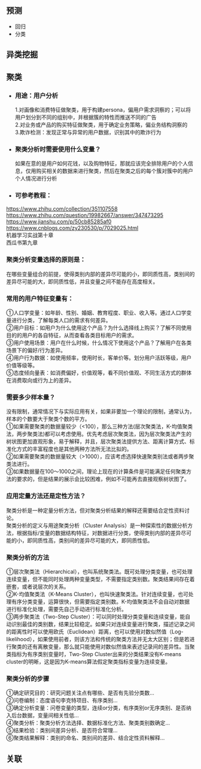 ## 预测
- 回归
- 分类
## 异类挖掘
## 聚类  
- ### 用途：用户分析  
  1.对画像和消费特征做聚类，用于构建persona，偏用户需求洞察的；可以将用户划分到不同的组别中，并根据簇的特性而推送不同的广告  
  2.对业务或产品的购买特征做聚类，用于确定业务策略，偏业务结构洞察的  
  3.欺诈检测：发现正常与异常的用户数据，识别其中的欺诈行为
- ### 聚类分析时需要使用什么变量？
  如果在意的是用户如何花钱，以及购物特征，那就应该完全排除用户的个人信息，仅用购买相关的数据来进行聚类，然后在聚类之后的每个簇对簇中的用户个人情况进行分析
- ### 可参考教程：  
https://www.zhihu.com/collection/351107558
https://www.zhihu.com/question/19982667/answer/347473295  
https://www.jianshu.com/p/50cb85285af0  
https://www.cnblogs.com/zy230530/p/7029025.html  
机器学习实战第十章  
西瓜书第九章

### 聚类分析变量选择的原则是：  
在哪些变量组合的前提，使得类别内部的差异尽可能的小，即同质性高，类别间的差异尽可能的大，即同质性低，并且变量之间不能存在高度相关。  
### 常用的用户特征变量有：  
①人口学变量：如年龄、性别、婚姻、教育程度、职业、收入等。通过人口学变量进行分类，了解每类人口的需求有何差异。  
②用户目标：如用户为什么使用这个产品？为什么选择线上购买？了解不同使用目的的用户的各自特征，从而查看各类目标用户的需求。  
③用户使用场景：用户在什么时候，什么情况下使用这个产品？了解用户在各类场景下的偏好/行为差异。  
④用户行为数据：如使用频率，使用时长，客单价等。划分用户活跃等级，用户价值等级等。  
⑤态度倾向量表：如消费偏好，价值观等，看不同价值观、不同生活方式的群体在消费取向或行为上的差异。
### 需要多少样本量？  
没有限制，通常情况下与实际应用有关，如果非要加一个理论的限制，通常认为，样本的个数要大于聚类个数的平方。  
①如果需要聚类的数据量较少（<100），那么三种方法(层次聚类法，K-均值聚类法，两步聚类法)都可以考虑使用。优先考虑层次聚类法，因为层次聚类法产生的树状图更加直观形象，易于解释，并且，层次聚类法提供方法、距离计算方式、标准化方式的丰富程度也是其他两种方法所无法比拟的。  
②如果需要聚类的数据量较大（>1000），应该考虑选择快速聚类别法或者两步聚类法进行。  
③如果数据量在100～1000之间，理论上现在的计算条件是可能满足任何聚类方法的要求的，但是结果的展示会比较困难，例如不可能再去直接观察树状图了。
### 应用定量方法还是定性方法？  
聚类分析是一种定量分析方法，但对聚类分析结果的解释还需要结合定性资料讨论。  
聚类分析的定义与用途聚类分析（Cluster Analysis）是一种探索性的数据分析方法，根据指标/变量的数据结构特征，对数据进行分类，使得类别内部的差异尽可能的小，即同质性高，类别间的差异尽可能的大，即同质性低。  
### 聚类分析的方法  
①层次聚类法（Hierarchical），也叫系统聚类法。既可处理分类变量，也可处理连续变量，但不能同时处理两种变量类型，不需要指定类别数。聚类结果间存在着嵌套，或者说层次的关系。  
②K-均值聚类法（K-Means Cluster），也叫快速聚类法。针对连续变量，也可处理有序分类变量，运算很快，但需要指定类别数。K-均值聚类法不会自动对数据进行标准化处理，需要先自己手动进行标准化分析。  
③两步聚类法（Two-Step Cluster）：可以同时处理分类变量和连续变量，能自动识别最佳的类别数，结果比较稳定。如果只对连续变量进行聚类，描述记录之间的距离性时可以使用欧氏（Euclidean）距离，也可以使用对数似然值（Log-likelihood），如果使用前者，则该方法和传统的聚类方法并无太大区别；但是若进行聚类的还有离散变量，那么就只能使用对数似然值来表述记录间的差异性。当聚类指标为有序类别变量时，Two-Step Cluster出来的分类结果没有K-means cluster的明晰，这是因为K-means算法假定聚类指标变量为连续变量。  
### 聚类分析的步骤  
①确定研究目的：研究问题关注点有哪些、是否有先验分类数…  
②问卷编制：态度语句李克特项目、有序类别…  
③确定分析变量：问卷变量的类型，连续or分类，有序类别or无序类别、是否纳入后台数据，变量间相关性低…  
④聚类分析：聚类分析方法选择、数据标准化方法、聚类类别数确定…  
⑤结果检验：类别间差异分析、是否符合常理…  
⑥聚类结果解释：类别的命名、类别间的差异、结合定性资料解释…
## 关联
